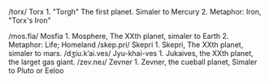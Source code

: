 /torx/ Torx
    1. "Torgh" The first planet. Simaler to Mercury
    2. Metaphor: Iron, "Torx's Iron"


/mos.fia/ Mosfia
    1. Mosphere, The XXth planet, simaler to Earth
    2. Metaphor: Life; Homeland
/skep.pri/ Skepri
    1. Skepri, The XXth planet, simaler to mars.
/dʒiu.kʼai.ves/ Jyu-khai-ves
    1. Jukaives, the XXth planet, the larget gas giant.
/zev.neɹ/ Zevner
    1. Zevner, the cueball planet, Simaler to Pluto or Eeloo
